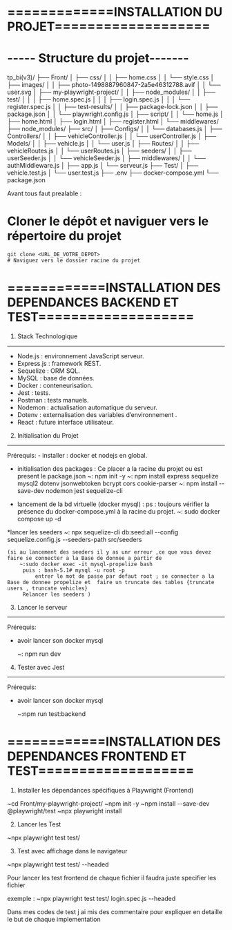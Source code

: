 
# =============INSTALLATION DU PROJET===================

#     ----- Structure du projet-------
 
tp_bi(v3)/
├── Front/
│   ├── css/
│   │   ├── home.css
│   │   └── style.css
│   ├── images/
│   │   ├── photo-1498887960847-2a5e46312788.avif
│   │   └── user.svg
│   ├── my-playwright-project/
│   │   ├── node_modules/
│   │   ├── test/
│   │   │   ├── home.spec.js
│   │   │   ├── login.spec.js
│   │   │   └── register.spec.js
│   │   ├── test-results/
│   │   ├── package-lock.json
│   │   ├── package.json
│   │   └── playwright.config.js
│   ├── script/
│   │   └── home.js
│   ├── home.html
│   ├── login.html
│   ├── register.html
│   └── middlewares/
├── node_modules/
├── src/
│   ├── Configs/
│   │   └── databases.js
│   ├── Controllers/
│   │   ├── vehicleController.js
│   │   └── userController.js
│   ├── Models/
│   │   ├── vehicle.js
│   │   └── user.js
│   ├── Routes/
│   │   ├── vehicleRoutes.js
│   │   └── userRoutes.js
│   ├── seeders/
│   │   ├── userSeeder.js
│   │   └── vehicleSeeder.js
│   ├── middlewares/
│   │   └── authMiddleware.js
│   ├── app.js
│   └── serveur.js
├── Test/
│   ├── vehicle.test.js
│   └── user.test.js
├── .env
├── docker-compose.yml
└── package.json

Avant tous faut prealable :

# Cloner le dépôt et naviguer vers le répertoire du projet
	git clone <URL_DE_VOTRE_DEPOT>
	# Naviguez vers le dossier racine du projet
#  ============INSTALLATION DES DEPENDANCES BACKEND ET TEST===================
 
1. Stack Technologique
----------------------

- Node.js : environnement JavaScript serveur.
- Express.js : framework REST.
- Sequelize : ORM SQL.
- MySQL : base de données.
- Docker : conteneurisation.
- Jest : tests.
- Postman : tests manuels.
- Nodemon : actualisation automatique du serveur.
- Dotenv : externalisation des variables d’environnement .
- React : future interface utilisateur.


2. Initialisation du Projet
---------------------------
Prérequis:
	- installer : docker et nodejs en global.
 
* initialisation des packages :
   Ce placer a la racine  du projet ou est present le package.json
 	~: npm init -y
 	~: npm install express sequelize mysql2 dotenv jsonwebtoken bcrypt cors cookie-parser
 	~: npm install --save-dev nodemon jest sequelize-cli


* lancement de la bd virtuelle (docker mysql) :
	ps : toujours vérifier la présence du docker-compose.yml  à la racine du projet.
  	~: 
  	sudo docker compose up -d
 
*lancer les seeders 
	~: npx sequelize-cli db:seed:all --config sequelize.config.js --seeders-path src/seeders 
        
	(si au lancement des seeders il y as unr erreur ,ce que vous devez faire se connecter a la Base de donnee a partir de 
 		~:sudo docker exec -it mysql-propelize bash
   		 puis : bash-5.1# mysql -u root -p  
      		 entrer le mot de passe par defaut root ; se connecter a la Base de donnee propelize et  faire un truncate des tables {truncate users , truncate vehicles}
	 	 Relancer les seeders )
 
  	
  3. Lancer le serveur
--------------------
Prérequis:
- avoir lancer son docker mysql

 	~: npm run dev
 	
4. Tester avec Jest
-------------------
Prérequis:
- avoir lancer son docker mysql

	~:npm run test:backend


# ============INSTALLATION DES DEPENDANCES FRONTEND ET TEST===================
 
 1. Installer les dépendances spécifiques à Playwright (Frontend)
 
   ~cd Front/my-playwright-project/
   ~npm init -y
   ~npm install --save-dev @playwright/test
   ~npx playwright install
   
 2. Lancer les Test
  
   ~npx playwright test test/
   
 3. Test avec affichage dans le navigateur
 
   ~npx playwright test test/ --headed
   
   Pour lancer les test frontend de chaque fichier il faudra juste specifier les fichier
   
   exemple : ~npx playwright test test/ login.spec.js --headed

Dans mes codes de test j ai mis des commentaire pour expliquer en detaille le but de chaque implementation 



 
